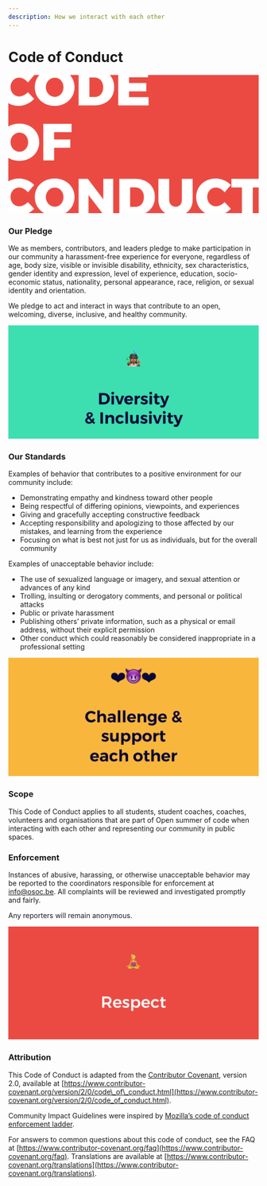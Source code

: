 ```yaml
---
description: How we interact with each other
---
```


# Code of Conduct

![](.gitbook/assets/screenshot-2019-06-18-at-15.11.12.png)

### Our Pledge <a id="our-pledge"></a>

We as members, contributors, and leaders pledge to make participation in our community a harassment-free experience for everyone, regardless of age, body size, visible or invisible disability, ethnicity, sex characteristics, gender identity and expression, level of experience, education, socio-economic status, nationality, personal appearance, race, religion, or sexual identity and orientation.

We pledge to act and interact in ways that contribute to an open, welcoming, diverse, inclusive, and healthy community.

![](.gitbook/assets/screenshot-2019-06-18-at-15.11.25.png)

### Our Standards <a id="our-standards"></a>

Examples of behavior that contributes to a positive environment for our community include:

* Demonstrating empathy and kindness toward other people
* Being respectful of differing opinions, viewpoints, and experiences
* Giving and gracefully accepting constructive feedback
* Accepting responsibility and apologizing to those affected by our mistakes, and learning from the experience
* Focusing on what is best not just for us as individuals, but for the overall community

Examples of unacceptable behavior include:

* The use of sexualized language or imagery, and sexual attention or advances of any kind
* Trolling, insulting or derogatory comments, and personal or political attacks
* Public or private harassment
* Publishing others’ private information, such as a physical or email address, without their explicit permission
* Other conduct which could reasonably be considered inappropriate in a professional setting

![](.gitbook/assets/screenshot-2019-06-18-at-15.19.30.png)

### Scope <a id="scope"></a>

This Code of Conduct applies to all students, student coaches, coaches, volunteers and organisations that are part of Open summer of code when interacting with each other and representing our community in public spaces.

### Enforcement <a id="enforcement"></a>

Instances of abusive, harassing, or otherwise unacceptable behavior may be reported to the coordinators responsible for enforcement at [info@osoc.be](mailto:info@osoc.be). All complaints will be reviewed and investigated promptly and fairly.

Any reporters will remain anonymous.

![](.gitbook/assets/screenshot-2019-06-18-at-15.11.18.png)

### Attribution <a id="attribution"></a>

This Code of Conduct is adapted from the [Contributor Covenant](https://www.contributor-covenant.org/), version 2.0, available at [https://www.contributor-covenant.org/version/2/0/code\_of\_conduct.html](https://www.contributor-covenant.org/version/2/0/code_of_conduct.html).

Community Impact Guidelines were inspired by [Mozilla’s code of conduct enforcement ladder](https://github.com/mozilla/diversity).

For answers to common questions about this code of conduct, see the FAQ at [https://www.contributor-covenant.org/faq](https://www.contributor-covenant.org/faq). Translations are available at [https://www.contributor-covenant.org/translations](https://www.contributor-covenant.org/translations).

